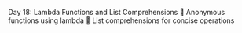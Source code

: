 Day 18: Lambda Functions and List Comprehensions
 Anonymous functions using lambda
 List comprehensions for concise operations